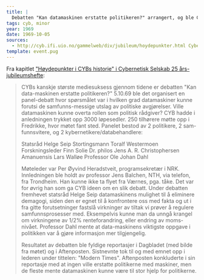 ```yaml
---
title: |
  Debatten "Kan datamaskinen erstatte politikeren?" arrangert, og ble Cybernetisk Selskabs første opptreden i medias søkelys
tags: cyb, minor
year: 1969
date: 1969-10-05
sources:
  - http://cyb.ifi.uio.no/gammelweb/div/jubileum/hoydepunkter.html Cybernetisk Selskab 25 års-jubileumshefte - Høydepunkter i CYBs historie
template: event.pug
---
```


Fra kapitlet ["Høydepunkter i CYBs historie" i Cybernetisk Selskab 25 års-jubileumshefte](http://cyb.ifi.uio.no/gammelweb/div/jubileum/hoydepunkter.html):

> CYBs kanskje største mediesuksess gjennom tidene er debatten "Kan data-maskinen erstatte politikeren?" 5.10.69 ble det organisert en panel-debatt hvor spørsmålet var i hvilken grad datamaskiner kunne forutsi de samfunns-messige utslag av politiske avgjørelser. Ville datamaskinen kunne overta rollen som politisk rådgiver? CYB hadde i anledningen trykket opp 3000 løpesedler. 250 tilhørere møtte opp i Fredrikke, hvor møtet fant sted. Panelet bestod av 2 politikere, 2 sam-funnsvitere, og 2 kybernetikere/databehandlere:
>
> Statsråd Helge Seip
> Stortingsmann Toralf Westermoen
> Forskningsleder Finn Solie
> Dr. philos Jens A. R. Christophersen
> Amanuensis Lars Walløe
> Professor Ole Johan Dahl
>
> Møteleder var Per Øyvind Heradstveit, programsekretær i NRK. Innledningen ble holdt av professor Jens Balchen, NTH, via telefon, fra Trondheim. Han kunne ikke ta flyet fra Værnes, pga. tåke. Det var for øvrig han som ga CYB ideen om en slik debatt. Under debatten fremhevet statsråd Helge Seip datamaskinens mulighet til å eliminere demagogi, siden den er egnet til å konfrontere oss med fakta og ut i fra gitte forutsetninger fastslå virkninger av tiltak vi prøver å regulere samfunnsprosesser med. Eksempelvis kunne man da unngå krangel om virkningene av 1/2% renteforandring, eller endring av moms-nivået. Professor Dahl mente at data-maskinens viktigste oppgave i politikken var å gjøre informasjon mer tilgjengelig.
>
> Resultatet av debatten ble fyldige reportasjer i Dagbladet (med bilde fra møtet) og i Aftenposten. Sistnevnte tok til og med emnet opp i lederen under tittelen: "Modern Times". Aftenposten konkluderte i sin reportasje med at ingen ville erstatte politikerne med maskiner, men de fleste mente datamaskinen kunne være til stor hjelp for politikerne.
